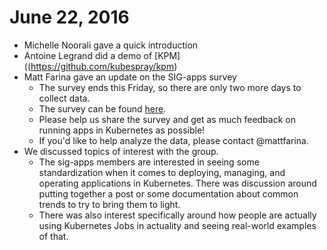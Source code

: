 # June 22, 2016

- Michelle Noorali gave a quick introduction
- Antoine Legrand did a demo of [KPM]((https://github.com/kubespray/kpm)
- Matt Farina gave an update on the SIG-apps survey
  - The survey ends this Friday, so there are only two more days to collect data.
  - The survey can be found [here](http://goo.gl/forms/VFbJ0fjJYYSEgwND2).
  - Please help us share the survey and get as much feedback on running apps in Kubernetes as possible!
  - If you'd like to help analyze the data, please contact @mattfarina.
- We discussed topics of interest with the group.
  - The sig-apps members are interested in seeing some standardization when it comes to deploying, managing, and operating applications in Kubernetes. There was discussion around putting together a post or some documentation about common trends to try to bring them to light.
  - There was also interest specifically around how people are actually using Kubernetes Jobs in actuality and seeing real-world examples of that.
